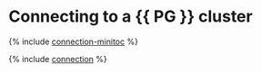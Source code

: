 # Connecting to a {{ PG }} cluster

{% include [connection-minitoc](../../_qa/managed-postgresql/minitoc/connection.md) %}

{% include [connection](../../_qa/managed-postgresql/connection.md) %}
